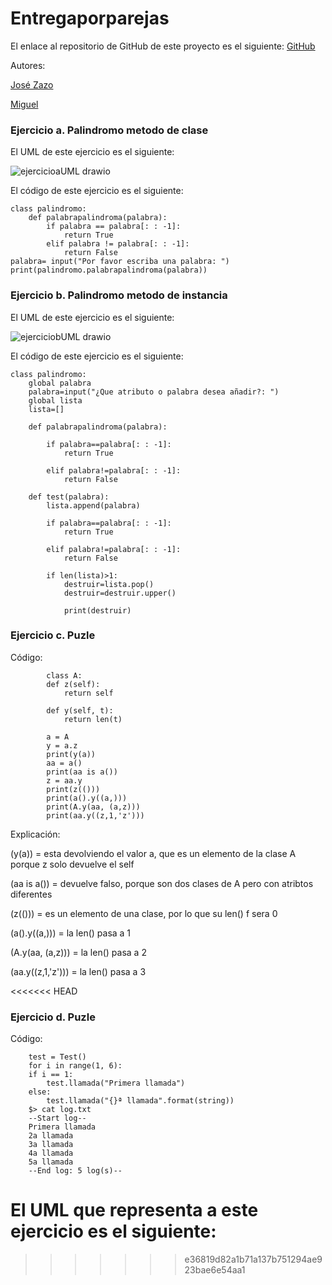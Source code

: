 # Entregaporparejas


El enlace al repositorio de GitHub de este proyecto es el siguiente: [GitHub](https://github.com/jzazooro/Entregaporparejas.git)

Autores:

[José Zazo](https://github.com/jzazooro)

[Miguel](https://github.com/migueliiin)

### Ejercicio a. Palindromo metodo de clase

El UML de este ejercicio es el siguiente:

![ejercicioaUML drawio](https://user-images.githubusercontent.com/91785177/159487858-e9b4ff43-4fda-454d-aedd-e91068a74112.png)

El código de este ejercicio es el siguiente:

```
class palindromo:
    def palabrapalindroma(palabra):
        if palabra == palabra[: : -1]:
            return True
        elif palabra != palabra[: : -1]:
            return False
palabra= input("Por favor escriba una palabra: ")
print(palindromo.palabrapalindroma(palabra))
```

### Ejercicio b. Palindromo metodo de instancia


El UML de este ejercicio es el siguiente:

![ejerciciobUML drawio](https://user-images.githubusercontent.com/91785177/159490422-b26e7972-134c-433f-b934-3ecbf183b2a4.png)

El código de este ejercicio es el siguiente:

```
class palindromo:
    global palabra
    palabra=input("¿Que atributo o palabra desea añadir?: ")
    global lista
    lista=[]

    def palabrapalindroma(palabra):

        if palabra==palabra[: : -1]:
            return True

        elif palabra!=palabra[: : -1]:
            return False

    def test(palabra):
        lista.append(palabra)

        if palabra==palabra[: : -1]:
            return True

        elif palabra!=palabra[: : -1]:
            return False

        if len(lista)>1:
            destruir=lista.pop()
            destruir=destruir.upper()

            print(destruir)
```


### Ejercicio c. Puzle
    
Código:
    
``` 
        class A: 
        def z(self): 
            return self 
    
        def y(self, t): 
            return len(t) 
    
        a = A 
        y = a.z 
        print(y(a)) 
        aa = a() 
        print(aa is a()) 
        z = aa.y 
        print(z(())) 
        print(a().y((a,))) 
        print(A.y(aa, (a,z))) 
        print(aa.y((z,1,'z'))) 
```
Explicación:

(y(a)) = esta devolviendo el valor a, que es un elemento de la clase A porque z solo devuelve el self

(aa is a()) = devuelve falso, porque son dos clases de A pero con atribtos diferentes

(z(())) = es un elemento de una clase, por lo que su len() f sera 0

(a().y((a,))) = la len() pasa a 1

(A.y(aa, (a,z))) = la len() pasa a 2

(aa.y((z,1,'z'))) = la len() pasa a 3

<<<<<<< HEAD
### Ejercicio d. Puzle
    
Código:
    
``` 
    test = Test() 
    for i in range(1, 6): 
    if i == 1: 
        test.llamada("Primera llamada") 
    else: 
        test.llamada("{}ª llamada".format(string)) 
    $> cat log.txt 
    --Start log-- 
    Primera llamada 
    2a llamada 
    3a llamada 
    4a llamada 
    5a llamada 
    --End log: 5 log(s)-- 
```

El UML que representa a este ejercicio es el siguiente:
=======
>>>>>>> e36819d82a1b71a137b751294ae923bae6e54aa1
